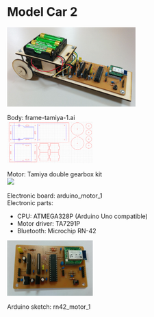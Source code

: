 Model Car 2
===============

<img src="https://raw.githubusercontent.com/ohwada/Fab_ModelCar/master/docs/car2/car2.png" width="300" />

Body: frame-tamiya-1.ai <br>
<img src="https://raw.githubusercontent.com/ohwada/Fab_ModelCar/master/docs/car2/frame-tamiya-1.png" width="200" />

Motor: Tamiya double gearbox kit <br>
<img src="https://raw.githubusercontent.com/ohwada/Fab_ModelCar/master/docs/car2/tamiya_gearbox.png" width="100" />

Electronic board: arduino_motor_1 <br>
Electronic parts:
* CPU: ATMEGA328P (Arduino Uno compatible)
* Motor driver: TA7291P
* Bluetooth: Microchip RN-42
<img src="https://raw.githubusercontent.com/ohwada/Fab_ModelCar/master/docs/car2/arduino_motor_1_front.png" width="200" />

Arduino sketch: rn42_motor_1 <br>

